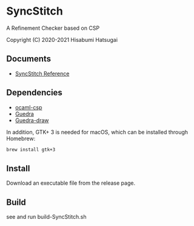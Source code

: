 # SyncStitch

A Refinement Checker based on CSP

Copyright (C) 2020-2021 Hisabumi Hatsugai

## Documents

- [SyncStitch Reference](https://www.principia-m.com/syncstitch/SyncStitch_reference.pdf)

## Dependencies

- [ocaml-csp](https://github.com/hatsugai/ocaml-csp)
- [Guedra](https://github.com/hatsugai/Guedra)
- [Guedra-draw](https://github.com/hatsugai/Guedra-draw)

In addition, GTK+ 3 is needed for macOS, which can be installed through Homebrew:

```sh
brew install gtk+3
```

## Install

Download an executable file from the release page.

## Build

see and run build-SyncStitch.sh
